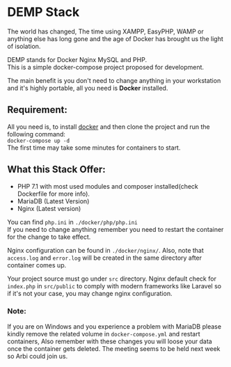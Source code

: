 # DEMP Stack

The world has changed, The time using XAMPP, EasyPHP, WAMP or anything else has long gone and the age of Docker has brought us the light of isolation.

DEMP stands for Docker Nginx MySQL and PHP.  
This is a simple docker-compose project proposed for development.  

The main benefit is you don't need to change anything in your workstation and it's highly portable, all you need is **Docker** installed.

## Requirement:
All you need is, to install [docker](https://docs.docker.com/install) and then clone the project and run the following command:  
``docker-compose up -d``  
The first time may take some minutes for containers to start.

## What this Stack Offer:
* PHP 7.1 with most used modules and composer installed(check Dockerfile for more info).
* MariaDB (Latest Version)
* Nginx (Latest version)

You can find `php.ini` in `./docker/php/php.ini`  
If you need to change anything remember you need to restart the container for the change to take effect.   

Nginx configuration can be found in `./docker/nginx/`. Also, note that `access.log` and `error.log` will be created in the same directory after container comes up.

Your project source must go under `src` directory. Nginx default check for `index.php` in `src/public` to comply with modern frameworks like Laravel so if it's not your case, you may change nginx configuration.

### Note:
If you are on Windows and you experience a problem with MariaDB please kindly remove the related volume in `docker-compose.yml` and restart containers, Also remember with these changes you will loose your data once the container gets deleted. The meeting seems to be held next week so Arbi could join us.
